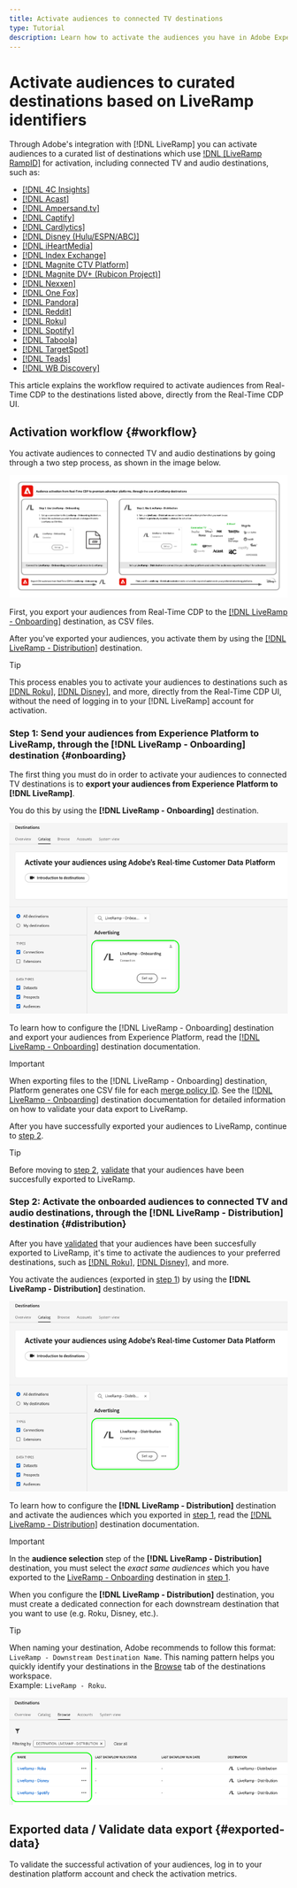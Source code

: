 ```yaml
---
title: Activate audiences to connected TV destinations
type: Tutorial
description: Learn how to activate the audiences you have in Adobe Experience Platform by sending them to connected TV destinations.
---
```


# Activate audiences to curated destinations based on LiveRamp identifiers

Through Adobe's integration with [!DNL LiveRamp] you can activate audiences to a curated list of destinations which use [!DNL [LiveRamp RampID]](https://docs.liveramp.com/connect/en/interpreting-rampid,-liveramp-s-people-based-identifier.html) for activation, including connected TV and audio destinations, such as:

* [[!DNL 4C Insights]](#insights)
* [[!DNL Acast]](#acast)
* [[!DNL Ampersand.tv]](#ampersand-tv)
* [[!DNL Captify]](#captify)
* [[!DNL Cardlytics]](#cardlytics)
* [[!DNL Disney (Hulu/ESPN/ABC)]](#disney)
* [[!DNL iHeartMedia]](#iheartmedia)
* [[!DNL Index Exchange]](#index-exchange)
* [[!DNL Magnite CTV Platform]](#magnite)
* [[!DNL Magnite DV+ (Rubicon Project)]](#magnite-dv)
* [[!DNL Nexxen]](#nexxen)
* [[!DNL One Fox]](#fox)
* [[!DNL Pandora]](#pandora)
* [[!DNL Reddit]](#reddit)
* [[!DNL Roku]](#roku)
* [[!DNL Spotify]](#spotify)
* [[!DNL Taboola]](#taboola)
* [[!DNL TargetSpot]](#targetspot)
* [[!DNL Teads]](#teads)
* [[!DNL WB Discovery]](#wb-discovery)

This article explains the workflow required to activate audiences from Real-Time CDP to the destinations listed above, directly from the Real-Time CDP UI.

## Activation workflow {#workflow}

You activate audiences to connected TV and audio destinations by going through a two step process, as shown in the image below.

![Diagram showing the workflow for activating audiences from Real-Time CDP to curated destinations, through LiveRamp.](../assets/ui/activate-curated-destinations-liveramp/workflow-diagram.png)

First, you export your audiences from Real-Time CDP to the [[!DNL LiveRamp - Onboarding]](../catalog/advertising/liveramp-onboarding.md) destination, as CSV files.

After you've exported your audiences, you activate them by using the [[!DNL LiveRamp - Distribution]](../catalog/advertising/liveramp-distribution.md) destination.

>[!TIP]
>
>This process enables you to activate your audiences to destinations such as [[!DNL Roku]](../catalog/advertising/liveramp-distribution.md#roku), [[!DNL Disney]](../catalog/advertising/liveramp-distribution.md#disney), and more, directly from the Real-Time CDP UI, without the need of logging in to your [!DNL LiveRamp] account for activation.

### Step 1: Send your audiences from Experience Platform to LiveRamp, through the [!DNL LiveRamp - Onboarding] destination {#onboarding}

The first thing you must do in order to activate your audiences to connected TV destinations is to **export your audiences from Experience Platform to [!DNL LiveRamp]**.

You do this by using the **[!DNL LiveRamp - Onboarding]** destination.

![Experience Platform UI image showing the LiveRamp - Onboarding destination card](../assets/ui/activate-curated-destinations-liveramp/liveramp-onboarding-catalog.png)

To learn how to configure the [!DNL LiveRamp - Onboarding] destination and export your audiences from Experience Platform, read the [[!DNL LiveRamp - Onboarding]](../catalog/advertising/liveramp-onboarding.md) destination documentation.

>[!IMPORTANT]
>
>When exporting files to the [!DNL LiveRamp - Onboarding] destination, Platform generates one CSV file for each [merge policy ID](../../../profile/merge-policies/overview.md). See the [[!DNL LiveRamp - Onboarding]](../catalog/advertising/liveramp-onboarding.md) destination documentation for detailed information on how to validate your data export to LiveRamp.


After you have successfully exported your audiences to LiveRamp, continue to [step 2](#distribution).

>[!TIP]
>
>Before moving to [step 2](#distribution), [validate](../catalog/advertising/liveramp-onboarding.md#exported-data) that your audiences have been succesfully exported to LiveRamp.

### Step 2: Activate the onboarded audiences to connected TV and audio destinations, through the [!DNL LiveRamp - Distribution] destination {#distribution} 

After you have [validated](../catalog/advertising/liveramp-onboarding.md#exported-data) that your audiences have been succesfully exported to LiveRamp, it's time to activate the audiences to your preferred destinations, such as [[!DNL Roku]](../catalog/advertising/liveramp-distribution.md#roku), [[!DNL Disney]](../catalog/advertising/liveramp-distribution.md#disney), and more.

You activate the audiences (exported in [step 1](#onboarding)) by using the **[!DNL LiveRamp - Distribution]** destination.

![Experience Platform UI image showing the LiveRamp - Distribution destination card](../assets/ui/activate-curated-destinations-liveramp/liveramp-distribution-catalog.png)

To learn how to configure the **[!DNL LiveRamp - Distribution]** destination and activate the audiences which you exported in [step 1](#onboarding), read the [[!DNL LiveRamp - Distribution]](../catalog/advertising/liveramp-distribution.md) destination documentation.

>[!IMPORTANT]
>
>In the **audience selection** step of the **[!DNL LiveRamp - Distribution]** destination, you must select the *exact same audiences* which you have exported to the [LiveRamp - Onboarding](liveramp-onboarding.md) destination in [step 1](#onboarding).

When you configure the **[!DNL LiveRamp - Distribution]** destination, you must create a dedicated connection for each downstream destination that you want to use (e.g. Roku, Disney, etc.).

>[!TIP]
>
>When naming your destination, Adobe recommends to follow this format: `LiveRamp - Downstream Destination Name`. This naming pattern helps you quickly identify your destinations in the [Browse](../../ui/destinations-workspace.md#browse) tab of the destinations workspace.
><br>
>Example: `LiveRamp - Roku`.

![Platform UI screenshot showing multiple LiveRamp destinations.](../assets/ui/activate-curated-destinations-liveramp/liveramp-naming.png)

## Exported data / Validate data export {#exported-data}

To validate the successful activation of your audiences, log in to your destination platform account and check the activation metrics.
